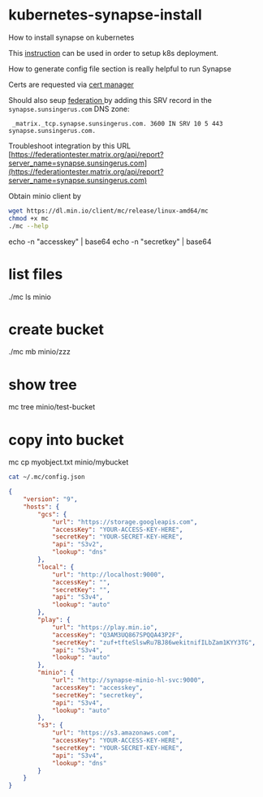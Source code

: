 # kubernetes-synapse-install
How to install synapse on kubernetes

This [instruction](https://hub.docker.com/r/matrixdotorg/synapse/) can be used in order to setup k8s deployment.

How to generate config file section is really helpful to run Synapse

Certs are requested via [cert manager](https://github.com/jetstack/cert-manager)


Should also seup [federation ](https://github.com/matrix-org/synapse/blob/master/docs/federate.md#dns-srv-delegation) by
adding this SRV record in the `synapse.sunsingerus.com` DNS zone:

```console
 _matrix._tcp.synapse.sunsingerus.com. 3600 IN SRV 10 5 443 synapse.sunsingerus.com.

```

Troubleshoot integration by this URL [https://federationtester.matrix.org/api/report?server_name=synapse.sunsingerus.com](https://federationtester.matrix.org/api/report?server_name=synapse.sunsingerus.com)


Obtain minio client by
```bash
wget https://dl.min.io/client/mc/release/linux-amd64/mc
chmod +x mc
./mc --help
```

echo -n "accesskey" | base64
echo -n "secretkey" | base64


# list files
./mc ls minio

# create bucket
./mc mb minio/zzz

# show tree
mc tree minio/test-bucket

# copy into bucket
mc cp myobject.txt minio/mybucket

```bash
cat ~/.mc/config.json 
```
```json
{
	"version": "9",
	"hosts": {
		"gcs": {
			"url": "https://storage.googleapis.com",
			"accessKey": "YOUR-ACCESS-KEY-HERE",
			"secretKey": "YOUR-SECRET-KEY-HERE",
			"api": "S3v2",
			"lookup": "dns"
		},
		"local": {
			"url": "http://localhost:9000",
			"accessKey": "",
			"secretKey": "",
			"api": "S3v4",
			"lookup": "auto"
		},
		"play": {
			"url": "https://play.min.io",
			"accessKey": "Q3AM3UQ867SPQQA43P2F",
			"secretKey": "zuf+tfteSlswRu7BJ86wekitnifILbZam1KYY3TG",
			"api": "S3v4",
			"lookup": "auto"
		},
		"minio": {
			"url": "http://synapse-minio-hl-svc:9000",
			"accessKey": "accesskey",
			"secretKey": "secretkey",
			"api": "S3v4",
			"lookup": "auto"
		},
		"s3": {
			"url": "https://s3.amazonaws.com",
			"accessKey": "YOUR-ACCESS-KEY-HERE",
			"secretKey": "YOUR-SECRET-KEY-HERE",
			"api": "S3v4",
			"lookup": "dns"
		}
	}
}

```
